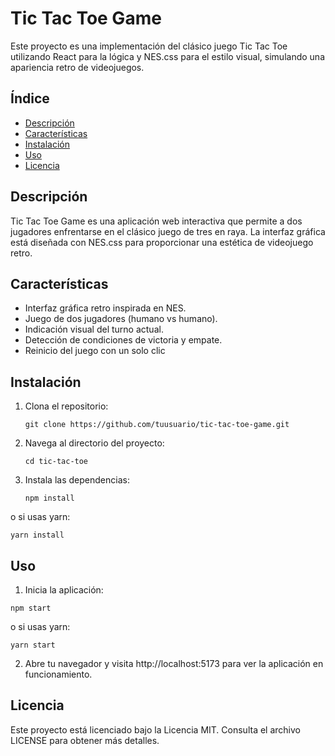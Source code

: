 # Tic Tac Toe Game

Este proyecto es una implementación del clásico juego Tic Tac Toe utilizando React para la lógica y NES.css para el estilo visual, simulando una apariencia retro de videojuegos.

## Índice

- [Descripción](#descripción)
- [Características](#características)
- [Instalación](#instalación)
- [Uso](#uso)
- [Licencia](#licencia)

## Descripción

Tic Tac Toe Game es una aplicación web interactiva que permite a dos jugadores enfrentarse en el clásico juego de tres en raya. La interfaz gráfica está diseñada con NES.css para proporcionar una estética de videojuego retro.

## Características

- Interfaz gráfica retro inspirada en NES.
- Juego de dos jugadores (humano vs humano).
- Indicación visual del turno actual.
- Detección de condiciones de victoria y empate.
- Reinicio del juego con un solo clic

## Instalación

1. Clona el repositorio:
   ```
   git clone https://github.com/tuusuario/tic-tac-toe-game.git
   ```
2. Navega al directorio del proyecto:
   ```
   cd tic-tac-toe
   ```
3. Instala las dependencias:
   ```
   npm install
   ```
o si usas yarn:
   ```
   yarn install
   ```

## Uso

1. Inicia la aplicación:
```
npm start
```
o si usas yarn:
```
yarn start
```
2. Abre tu navegador y visita http://localhost:5173 para ver la aplicación en funcionamiento.

## Licencia

Este proyecto está licenciado bajo la Licencia MIT. Consulta el archivo LICENSE para obtener más detalles.